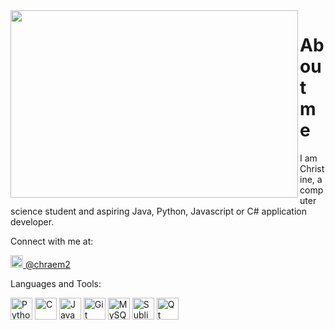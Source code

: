 <img align="left" width="460" height="300" src="https://user-images.githubusercontent.com/80801050/131340786-7e37dd91-dbc1-4d61-a997-09fb22dd5300.gif">

# About me

I am Christine, a computer science student and aspiring Java, Python, Javascript or C# application developer.

Connect with me at:
<p>
<a href = "https://twitter.com/chraem2"> 
  <img src="https://user-images.githubusercontent.com/80801050/131329564-8bfec89b-3f77-4e26-b439-7c03a69fee7d.png" width=20>
    @chraem2
</a>
</p>

Languages and Tools:
<p>
  <img src="https://cdn.icon-icons.com/icons2/2415/PNG/128/python_original_logo_icon_146381.png" width=35  height=35 alt="Python">
  <img src="https://cdn.icon-icons.com/icons2/2415/PNG/128/c_original_logo_icon_146611.png" width=35  height=35 alt="C">
  <img src="https://cdn.icon-icons.com/icons2/2415/PNG/128/java_original_logo_icon_146458.png" width=35  height=35 alt="Java">
  <img src="https://cdn.icon-icons.com/icons2/2108/PNG/128/git_icon_130933.png" width=35  height=35 alt="Git Bash">
  <img src="https://cdn.icon-icons.com/icons2/2415/PNG/512/mysql_original_wordmark_logo_icon_146417.png" width=35  height=35 alt="MySQL">
  <img src="https://cdn.icon-icons.com/icons2/1381/PNG/128/sublimetext_94866.png" width=35  height=35 alt="Sublime Text">
  <img src="https://cdn.icon-icons.com/icons2/1381/PNG/128/qt_94938.png" width=35  height=35 alt="Qt Designer">

</p>
